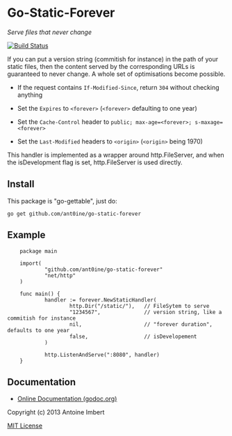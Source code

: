 
Go-Static-Forever
=================

*Serve files that never change*

[![Build Status](https://travis-ci.org/ant0ine/go-static-forever.png?branch=master)](https://travis-ci.org/ant0ine/go-static-forever)

If you can put a version string (commitish for instance) in the path of your
static files, then the content served by the corresponding URLs is guaranteed
to never change. A whole set of optimisations become possible.

* If the request contains `If-Modified-Since`, return `304` without checking anything

* Set the `Expires` to `<forever>` (`<forever>` defaulting to one year)

* Set the `Cache-Control` header to `public; max-age=<forever>; s-maxage=<forever>`

* Set the `Last-Modified` headers to `<origin>` (`<origin>` being 1970)

This handler is implemented as a wrapper around http.FileServer, and when the
isDevelopment flag is set, http.FileServer is used directly.

Install
-------

This package is "go-gettable", just do:

    go get github.com/ant0ine/go-static-forever

Example
-------

        package main

        import(
                "github.com/ant0ine/go-static-forever"
                "net/http"
        )

        func main() {
                handler := forever.NewStaticHandler(
                        http.Dir("/static/"),   // FileSytem to serve
                        "1234567",              // version string, like a commitish for instance
                        nil,                    // "forever duration", defaults to one year
                        false,                  // isDevelopement
                )

                http.ListenAndServe(":8080", handler)
        }

Documentation
-------------

- [Online Documentation (godoc.org)](http://godoc.org/github.com/ant0ine/go-static-forever)

Copyright (c) 2013 Antoine Imbert

[MIT License](https://github.com/ant0ine/go-static-forever/blob/master/LICENSE)



